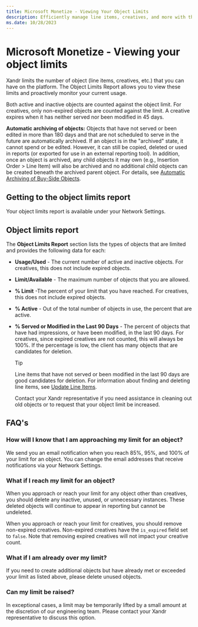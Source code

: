 ```yaml
---
title: Microsoft Monetize - Viewing Your Object Limits
description: Efficiently manage line items, creatives, and more with the Object Limits Report. Stay ahead by monitoring platform usage and ensuring compliance with specified limits. 
ms.date: 10/28/2023
---
```


# Microsoft Monetize - Viewing your object limits

Xandr limits the number of object (line items, creatives, etc.) that you can have on the platform. The Object Limits Report allows you to view these limits and proactively monitor your current usage.

Both active and inactive objects are counted against the object limit. For creatives, only non-expired objects are counted against the limit. A creative expires when it has neither served nor been modified in 45 days.

 **Automatic archiving of objects:** Objects that have not served or been edited in more than 180 days and that are not scheduled to serve in the future are automatically archived. If an object is in the "archived" state, it cannot spend or be edited. However, it can still be copied, deleted or used in reports (or exported for use in an external reporting tool). In addition, once an object is archived, any child objects it may own (e.g., Insertion Order \> Line Item) will also be archived and no additional child objects can be created beneath the archived parent object. For details, see [Automatic Archiving of Buy-Side Objects](automatic-archiving-of-buy-side-objects.md).

## Getting to the object limits report

Your object limits report is available under your Network Settings.

## Object limits report

The **Object Limits Report** section lists the types of objects that are limited and provides the following data
for each:

- **Usage/Used** - The current number of active and inactive objects.  For creatives, this does not include expired objects.
- **Limit/Available** - The maximum number of objects that you are allowed.
- **% Limit** -The percent of your limit that you have reached. For creatives, this does not include expired objects.
- **% Active** - Out of the total number of objects in use, the percent that are active.
- **% Served or Modified in the Last 90 Days** - The percent of objects that have had impressions, or have been modified, in the last 90 days. For creatives, since expired creatives are not counted, this will always be 100%. If the percentage is low, the client has many objects that are candidates for deletion.

   > [!TIP]
   > Line items that have not served or been modified in the last 90 days are good candidates for deletion. For information about finding and deleting line items, see [Update Line Items](update-line-items.md).
   >
   > Contact your Xandr representative if you need assistance in cleaning out old objects or to request that your object limit be increased.

## FAQ's

### How will I know that I am approaching my limit for an object?

We send you an email notification when you reach 85%, 95%, and 100% of your limit for an object. You can change the email addresses that receive notifications via your Network Settings.

### What if I reach my limit for an object?

When you approach or reach your limit for any object other than creatives, you should delete any inactive, unused, or unnecessary instances. These deleted objects will continue to appear in reporting but cannot be undeleted.

When you approach or reach your limit for creatives, you should remove non-expired creatives. Non-expired creatives have the `is_expired` field set to `false`. Note that removing expired creatives will not impact your creative count.

### What if I am already over my limit?

If you need to create additional objects but have already met or exceeded your limit as listed above, please delete unused objects.

### Can my limit be raised?

In exceptional cases, a limit may be temporarily lifted by a small amount at the discretion of our engineering team. Please contact your Xandr representative to discuss this option.
